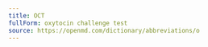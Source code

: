 ```yaml
---
title: OCT
fullForm: oxytocin challenge test
source: https://openmd.com/dictionary/abbreviations/o
---
```

